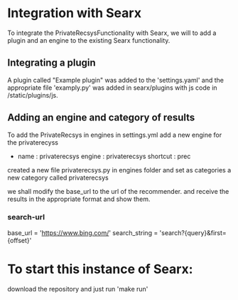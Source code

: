 # Integration with Searx
To integrate the PrivateRecsysFunctionality with Searx, we will to add a plugin and an engine to the existing Searx functionality.

## Integrating a plugin

A plugin called "Example plugin" was added to the 'settings.yaml' and the appropriate file 'examply.py' was added in searx/plugins with js code in /static/plugins/js. 


## Adding an engine and category of results
To add the PrivateRecsys in engines in settings.yml add a new engine for the privaterecyss

 - name : privaterecsys
    engine : privaterecsys
    shortcut : prec

created a new file privaterecsys.py in engines folder and set as 
categories a new category called privaterecsys

we shall modify the base_url to the url of the recommender. and receive 
the results in the appropriate format and show them.

### search-url
base_url = 'https://www.bing.com/'
search_string = 'search?{query}&first={offset}'


# To start this instance of Searx:
download the repository and just run
'make run'

